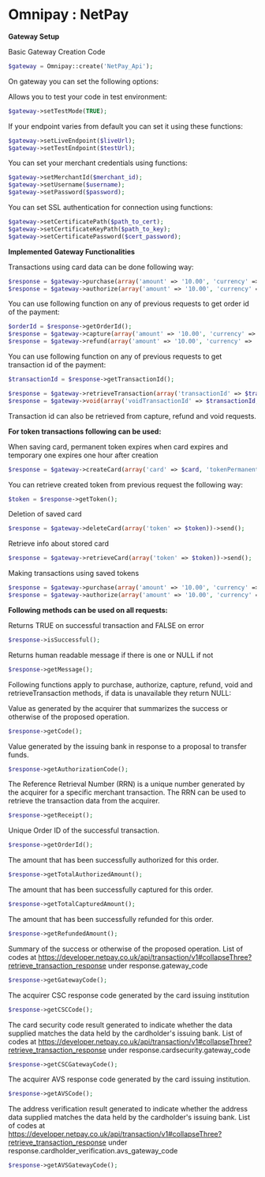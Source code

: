 
# Omnipay : NetPay

**Gateway Setup**

Basic Gateway Creation Code
```php
$gateway = Omnipay::create('NetPay_Api');
```

On gateway you can set the following options:

Allows you to test your code in test environment:
```php
$gateway->setTestMode(TRUE);
```

If your endpoint varies from default you can set it using these functions:
```php
$gateway->setLiveEndpoint($liveUrl);
$gateway->setTestEndpoint($testUrl);
```

You can set your merchant credentials using functions:
```php
$gateway->setMerchantId($merchant_id);
$gateway->setUsername($username);
$gateway->setPassword($password);
```

You can set SSL authentication for connection using functions:
```php
$gateway->setCertificatePath($path_to_cert);
$gateway->setCertificateKeyPath($path_to_key);
$gateway->setCertificatePassword($cert_password);
```

**Implemented Gateway Functionalities**

Transactions using card data can be done following way:
```php
$response = $gateway->purchase(array('amount' => '10.00', 'currency' => 'GBP', 'card' => $card))->send();
$response = $gateway->authorize(array('amount' => '10.00', 'currency' => 'GBP', 'card' => $card))->send();
```

You can use following function on any of previous requests to get order id of the payment:
```php
$orderId = $response->getOrderId();
$response = $gateway->capture(array('amount' => '10.00', 'currency' => 'GBP', 'orderId' => $orderId))->send();
$response = $gateway->refund(array('amount' => '10.00', 'currency' => 'GBP', 'orderId' => $orderId))->send();
```

You can use following function on any of previous requests to get transaction id of the payment:
```php
$transactionId = $response->getTransactionId();

$response = $gateway->retrieveTransaction(array('transactionId' => $transactionId, 'orderId' => $orderId))->send();
$response = $gateway->void(array('voidTransactionId' => $transactionId, 'orderId' => $orderId))->send();
```

Transaction id can also be retrieved from capture, refund and void requests.


**For token transactions following can be used:**

When saving card, permanent token expires when card expires and temporary one expires one hour after creation
```php
$response = $gateway->createCard(array('card' => $card, 'tokenPermanent' => TRUE))->send();
```

You can retrieve created token from previous request the following way:
```php
$token = $response->getToken();
```

Deletion of saved card
```php
$response = $gateway->deleteCard(array('token' => $token))->send();
```

Retrieve info about stored card
```php
$response = $gateway->retrieveCard(array('token' => $token))->send();
```

Making transactions using saved tokens
```php
$response = $gateway->purchase(array('amount' => '10.00', 'currency' => 'GBP', 'token' => $token))->send();
$response = $gateway->authorize(array('amount' => '10.00', 'currency' => 'GBP', 'token' => $token))->send();
```

**Following methods can be used on all requests:**

Returns TRUE on successful transaction and FALSE on error
```php
$response->isSuccessful();
```

Returns human readable message if there is one or NULL if not
```php
$response->getMessage();
```

Following functions apply to purchase, authorize, capture, refund, void and retrieveTransaction methods, if data is unavailable they return NULL:

Value as generated by the acquirer that summarizes the success or otherwise of the proposed operation.
```php
$response->getCode();
```

Value generated by the issuing bank in response to a proposal to transfer funds.
```php
$response->getAuthorizationCode();
```

The Reference Retrieval Number (RRN) is a unique number generated by the acquirer for a specific merchant transaction. The RRN can be used to retrieve the transaction data from the acquirer.
```php
$response->getReceipt();
```

Unique Order ID of the successful transaction.
```php
$response->getOrderId();
```

The amount that has been successfully authorized for this order.
```php
$response->getTotalAuthorizedAmount();
```

The amount that has been successfully captured for this order.
```php
$response->getTotalCapturedAmount();
```

The amount that has been successfully refunded for this order.
```php
$response->getRefundedAmount();
```

Summary of the success or otherwise of the proposed operation. List of codes at https://developer.netpay.co.uk/api/transaction/v1#collapseThree?retrieve_transaction_response under response.gateway_code
```php
$response->getGatewayCode();
```

The acquirer CSC response code generated by the card issuing institution
```php
$response->getCSCCode();
```

The card security code result generated to indicate whether the data supplied matches the data held by the cardholder's issuing bank. List of codes at https://developer.netpay.co.uk/api/transaction/v1#collapseThree?retrieve_transaction_response under response.cardsecurity.gateway_code
```php
$response->getCSCGatewayCode();
```

The acquirer AVS response code generated by the card issuing institution.
```php
$response->getAVSCode();
```

The address verification result generated to indicate whether the address data supplied matches the data held by the cardholder's issuing bank.  List of codes at https://developer.netpay.co.uk/api/transaction/v1#collapseThree?retrieve_transaction_response under response.cardholder_verification.avs_gateway_code
```php
$response->getAVSGatewayCode();
```